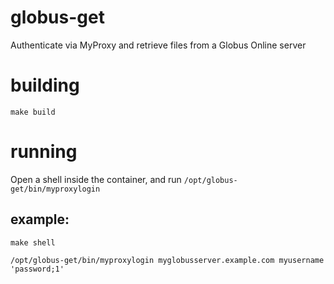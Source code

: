 # globus-get

Authenticate via MyProxy and retrieve files from a Globus Online server

# building
`make build`

# running

Open a shell inside the container, and run `/opt/globus-get/bin/myproxylogin`

## example:
`make shell`

`/opt/globus-get/bin/myproxylogin myglobusserver.example.com myusername 'password;1'`
